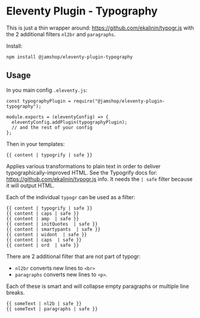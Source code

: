 # Eleventy Plugin - Typography

This is just a thin wrapper around: https://github.com/ekalinin/typogr.js with the 2 additional filters `nl2br` and `paragraphs`.

Install:

```
npm install @jamshop/eleventy-plugin-typography
```

## Usage

In you main config `.eleventy.js`: 
```
const typographyPlugin = require("@jamshop/eleventy-plugin-typography");

module.exports = (eleventyConfig) => {
  eleventyConfig.addPlugin(typographyPlugin);
  // and the rest of your config
};
```

Then in your templates:

```
{{ content | typogrify | safe }}
```

Applies various transformations to plain text in order to deliver typographically-improved HTML. See the Typogrify docs for: https://github.com/ekalinin/typogr.js info. It needs the `| safe` filter because it will output HTML.

Each of the individual `typogr` can be used as a filter:

```
{{ content | typogrify | safe }}
{{ content | caps | safe }}
{{ content | amp  | safe }}
{{ content | initQuotes  | safe }}
{{ content | smartypants  | safe }}
{{ content | widont  | safe }}
{{ content | caps  | safe }}
{{ content | ord  | safe }}
```

There are 2 additional filter that are not part of typogr: 
  - `nl2br` converts new lines to `<br>` 
  - `paragraphs` converts new lines to `<p>`.

Each of these is smart and will collapse empty paragraphs or multiple line breaks.

```
{{ someText | nl2b | safe }}
{{ someText | paragraphs | safe }}
```